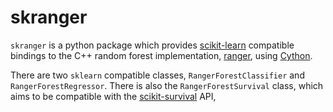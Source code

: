 # skranger

`skranger` is a python package which provides [scikit-learn](https://scikit-learn.org/stable/index.html) compatible bindings to the C++ random forest implementation, [ranger](https://github.com/imbs-hl/ranger), using [Cython](https://cython.readthedocs.io/en/latest/).

There are two `sklearn` compatible classes, `RangerForestClassifier` and `RangerForestRegressor`. There is also the `RangerForestSurvival` class, which aims to be compatible with the [scikit-survival](https://github.com/sebp/scikit-survival) API,